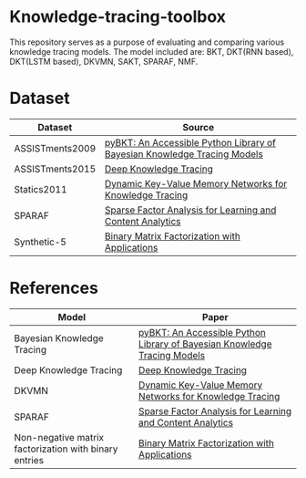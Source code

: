 # Knowledge-tracing-toolbox
This repository serves as a purpose of evaluating and comparing various knowledge tracing models. The model included are: BKT, DKT(RNN based), DKT(LSTM based), DKVMN, SAKT, SPARAF, NMF.

# Dataset
| Dataset     | Source    |
|----------|---------------|
| ASSISTments2009   | [pyBKT: An Accessible Python Library of Bayesian Knowledge Tracing Models]([https://educationaldatamining.org/EDM2021/virtual/static/pdf/EDM21_paper_237.pdf](https://sites.google.com/site/assistmentsdata/home/2009-2010-assistment-data/skill-builder-data-2009-2010?authuser=0))  |
| ASSISTments2015     | [Deep Knowledge Tracing](https://arxiv.org/abs/1506.05908)     |
| Statics2011      | [Dynamic Key-Value Memory Networks for Knowledge Tracing](https://arxiv.org/abs/1611.08108)|
| SPARAF    | [Sparse Factor Analysis for Learning and Content Analytics](https://arxiv.org/abs/1303.5685)     |
| Synthetic-5  | [Binary Matrix Factorization with Applications](https://ieeexplore.ieee.org/document/4470263)|

# References
| Model     | Paper    |
|----------|---------------|
| Bayesian Knowledge Tracing   | [pyBKT: An Accessible Python Library of Bayesian Knowledge Tracing Models](https://educationaldatamining.org/EDM2021/virtual/static/pdf/EDM21_paper_237.pdf)  |
| Deep Knowledge Tracing     | [Deep Knowledge Tracing](https://arxiv.org/abs/1506.05908)     |
| DKVMN      | [Dynamic Key-Value Memory Networks for Knowledge Tracing](https://arxiv.org/abs/1611.08108)|
| SPARAF    | [Sparse Factor Analysis for Learning and Content Analytics](https://arxiv.org/abs/1303.5685)     |
| Non-negative matrix factorization with binary entries   | [Binary Matrix Factorization with Applications](https://ieeexplore.ieee.org/document/4470263)|



